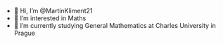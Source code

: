 - 👋 Hi, I’m @MartinKliment21
- 👀 I’m interested in Maths
- 🌱 I’m currently studying General Mathematics at Charles University in Prague

<!---
MartinKliment21/MartinKliment21 is a ✨ special ✨ repository because its `README.md` (this file) appears on your GitHub profile.
You can click the Preview link to take a look at your changes.
--->
